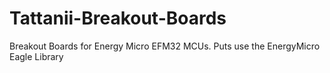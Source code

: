 Tattanii-Breakout-Boards
========================

Breakout Boards for Energy Micro EFM32 MCUs. Puts use the EnergyMicro Eagle Library